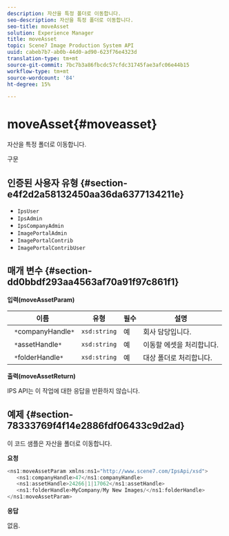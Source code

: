 ```yaml
---
description: 자산을 특정 폴더로 이동합니다.
seo-description: 자산을 특정 폴더로 이동합니다.
seo-title: moveAsset
solution: Experience Manager
title: moveAsset
topic: Scene7 Image Production System API
uuid: cabeb7b7-ab0b-44d0-ad90-623f76e4323d
translation-type: tm+mt
source-git-commit: 7bc7b3a86fbcdc57cfdc31745fae3afc06e44b15
workflow-type: tm+mt
source-wordcount: '84'
ht-degree: 15%

---
```



# moveAsset{#moveasset}

자산을 특정 폴더로 이동합니다.

구문

## 인증된 사용자 유형 {#section-e4f2d2a58132450aa36da6377134211e}

* `IpsUser`
* `IpsAdmin`
* `IpsCompanyAdmin`
* `ImagePortalAdmin`
* `ImagePortalContrib`
* `ImagePortalContribUser`

## 매개 변수 {#section-dd0bbdf293aa4563af70a91f97c861f1}

**입력(moveAssetParam)**

| 이름 | 유형 | 필수 | 설명 |
|---|---|---|---|
| ` *`companyHandle`*` | `xsd:string` | 예 | 회사 담당입니다. |
| ` *`assetHandle`*` | `xsd:string` | 예 | 이동할 에셋을 처리합니다. |
| ` *`folderHandle`*` | `xsd:string` | 예 | 대상 폴더로 처리합니다. |

**출력(moveAssetReturn)**

IPS API는 이 작업에 대한 응답을 반환하지 않습니다.

## 예제 {#section-78333769f4f14e2886fdf06433c9d2ad}

이 코드 샘플은 자산을 폴더로 이동합니다.

**요청**

```java
<ns1:moveAssetParam xmlns:ns1="http://www.scene7.com/IpsApi/xsd">
   <ns1:companyHandle>47</ns1:companyHandle>
   <ns1:assetHandle>24266|1|17062</ns1:assetHandle>
   <ns1:folderHandle>MyCompany/My New Images/</ns1:folderHandle>
</ns1:moveAssetParam>
```

**응답**

없음.
